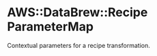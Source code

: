 # AWS::DataBrew::Recipe ParameterMap<a name="aws-properties-databrew-recipe-parametermap"></a>

Contextual parameters for a recipe transformation\.